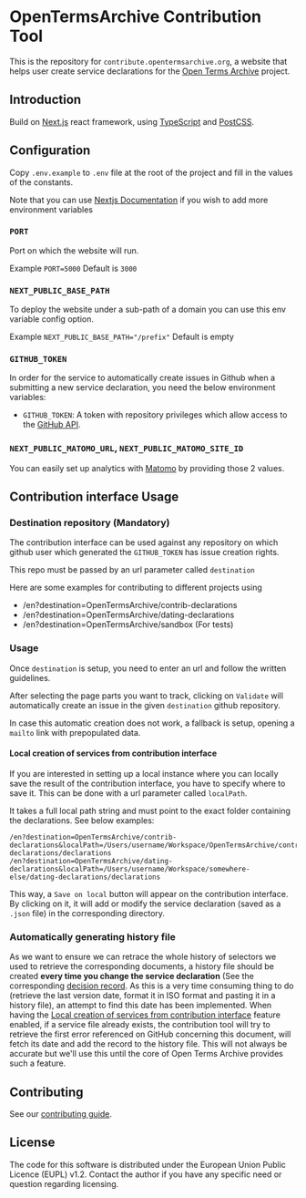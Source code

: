 # OpenTermsArchive Contribution Tool

This is the repository for `contribute.opentermsarchive.org`, a website that helps user create service declarations for the [Open Terms Archive](https://github.com/ambanum/OpenTermsArchive) project.

## Introduction

Build on [Next.js](https://nextjs.org) react framework, using [TypeScript](https://www.typescriptlang.org/) and [PostCSS](https://postcss.org/).

## Configuration

Copy `.env.example` to `.env` file at the root of the project and fill in the values of the constants.

Note that you can use [Nextjs Documentation](https://nextjs.org/docs/basic-features/environment-variables#loading-environment-variables) if you wish to add more environment variables

### `PORT`

Port on which the website will run.

Example `PORT=5000`
Default is `3000`

### `NEXT_PUBLIC_BASE_PATH`

To deploy the website under a sub-path of a domain you can use this env variable config option.

Example `NEXT_PUBLIC_BASE_PATH="/prefix"`
Default is empty

### `GITHUB_TOKEN`

In order for the service to automatically create issues in Github when a submitting a new service declaration, you need the below environment variables:

- `GITHUB_TOKEN`: A token with repository privileges which allow access to the [GitHub API](https://github.com/settings/tokens).

### `NEXT_PUBLIC_MATOMO_URL`, `NEXT_PUBLIC_MATOMO_SITE_ID`

You can easily set up analytics with [Matomo](https://matomo.org/) by providing those 2 values.

## Contribution interface Usage

### Destination repository (Mandatory)

The contribution interface can be used against any repository on which github user which generated the `GITHUB_TOKEN` has issue creation rights.

This repo must be passed by an url parameter called `destination`

Here are some examples for contributing to different projects using

- /en?destination=OpenTermsArchive/contrib-declarations
- /en?destination=OpenTermsArchive/dating-declarations
- /en?destination=OpenTermsArchive/sandbox (For tests)

### Usage

Once `destination` is setup, you need to enter an url and follow the written guidelines.

After selecting the page parts you want to track, clicking on `Validate` will automatically create an issue in the given `destination` github repository.

In case this automatic creation does not work, a fallback is setup, opening a `mailto` link with prepopulated data.

#### Local creation of services from contribution interface

If you are interested in setting up a local instance where you can locally save the result of the contribution interface, you have to specify where to save it.
This can be done with a url parameter called `localPath`.

It takes a full local path string and must point to the exact folder containing the declarations.
See below examples:

```
/en?destination=OpenTermsArchive/contrib-declarations&localPath=/Users/username/Workspace/OpenTermsArchive/contrib-declarations/declarations
/en?destination=OpenTermsArchive/dating-declarations&localPath=/Users/username/Workspace/somewhere-else/dating-declarations/declarations
```

This way, a `Save on local` button will appear on the contribution interface. By clicking on it, it will add or modify the service declaration (saved as a `.json` file) in the corresponding directory.

### Automatically generating history file

As we want to ensure we can retrace the whole history of selectors we used to retrieve the corresponding documents, a history file should be created **every time you change the service declaration** (See the corresponding [decision record](./decision-record/0002-service-history.md).
As this is a very time consuming thing to do (retrieve the last version date, format it in ISO format and pasting it in a history file), an attempt to find this date has been implemented.
When having the [Local creation of services from contribution interface](#local-creation-of-services-from-contribution-interface) feature enabled, if a service file already exists, the contribution tool will try to retrieve the first error referenced on GitHub concerning this document, will fetch its date and add the record to the history file.
This will not always be accurate but we'll use this until the core of Open Terms Archive provides such a feature.

## Contributing

See our [contributing guide](CONTRIBUTING.md).

## License

The code for this software is distributed under the European Union Public Licence (EUPL) v1.2.
Contact the author if you have any specific need or question regarding licensing.

```

```

